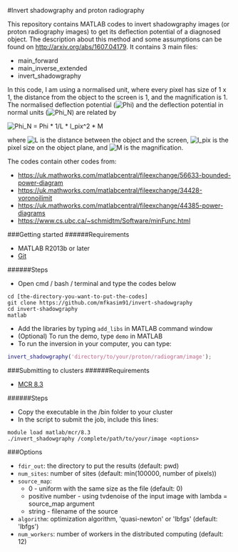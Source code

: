 #Invert shadowgraphy and proton radiography

This repository contains MATLAB codes to invert shadowgraphy images (or proton radiography images) to get its deflection potential of a diagnosed object.
The description about this method and some assumptions can be found on http://arxiv.org/abs/1607.04179.
It contains 3 main files:
* main_forward
* main_inverse_extended
* invert_shadowgraphy

In this code, I am using a normalised unit, where every pixel has size of 1 x 1, the distance from the object to the screen is 1, and the magnification is 1.
The normalised deflection potential (![Phi](http://sp.mfkasim.com/assets/other/invert-shadowgraphy/phi.png)) and the deflection potential in normal units 
(![Phi_N](http://sp.mfkasim.com/assets/other/invert-shadowgraphy/phiN.png)) are related by

![Phi_N = Phi * 1/L * l_pix^2 * M](http://sp.mfkasim.com/assets/other/invert-shadowgraphy/main_equation.png)

where ![L](http://sp.mfkasim.com/assets/other/invert-shadowgraphy/L.png) is the distance between the object and the screen,
![l_pix](http://sp.mfkasim.com/assets/other/invert-shadowgraphy/lpix.png) is the pixel size on the object plane, and 
![M](http://sp.mfkasim.com/assets/other/invert-shadowgraphy/M.png) is the magnification.

The codes contain other codes from:
* https://uk.mathworks.com/matlabcentral/fileexchange/56633-bounded-power-diagram
* https://uk.mathworks.com/matlabcentral/fileexchange/34428-voronoilimit
* https://uk.mathworks.com/matlabcentral/fileexchange/44385-power-diagrams
* https://www.cs.ubc.ca/~schmidtm/Software/minFunc.html

###Getting started
######Requirements
* MATLAB R2013b or later
* [Git](https://desktop.github.com/)

######Steps
* Open cmd / bash / terminal and type the codes below

```
cd [the-directory-you-want-to-put-the-codes]
git clone https://github.com/mfkasim91/invert-shadowgraphy
cd invert-shadowgraphy
matlab
```

* Add the libraries by typing `add_libs` in MATLAB command window
* (Optional) To run the demo, type `demo` in MATLAB
* To run the inversion in your computer, you can type:

```matlab
invert_shadowgraphy('directory/to/your/proton/radiogram/image');
```

###Submitting to clusters
######Requirements
* [MCR 8.3](https://uk.mathworks.com/products/compiler/mcr.html)

######Steps
* Copy the executable in the /bin folder to your cluster
* In the script to submit the job, include this lines:

```
module load matlab/mcr/8.3
./invert_shadowgraphy /complete/path/to/your/image <options>
```

###Options
* `fdir_out`: the directory to put the results (default: pwd)
* `num_sites`: number of sites (default: min(100000, number of pixels))
* `source_map`:
  * 0 - uniform with the same size as the file (default: 0)
  * positive number - using tvdenoise of the input image with lambda = source_map argument
  * string - filename of the source
* `algorithm`: optimization algorithm, 'quasi-newton' or 'lbfgs' (default: 'lbfgs')
* `num_workers`: number of workers in the distributed computing (default: 12)
